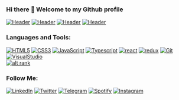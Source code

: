 ### Hi there :wave: Welcome to my Github profile

[![Header](https://github.githubassets.com/images/mona-whisper.gif)]([1])
[![Header](https://github.githubassets.com/images/mona-whisper.gif)]([1])
[![Header](https://github.githubassets.com/images/mona-whisper.gif)]([1])
[![Header](https://github.githubassets.com/images/mona-whisper.gif)]([1])

### Languages and Tools:

[![HTML5](https://img.shields.io/badge/-HTML5-090909?style=for-the-badge&logo=HTML5&logoColor=#E14B25)][1]
[![CSS3](https://img.shields.io/badge/-CSS3-090909?style=for-the-badge&logo=CSS3&logoColor=264DE4)][1]
[![JavaScript](https://img.shields.io/badge/-JavaScript-090909?style=for-the-badge&logo=JavaScript&logoColor=#F7DF1E)][1]
[![Typescript](https://img.shields.io/badge/-typescript-090909?style=for-the-badge&logo=typescript&logoColor=#0076C6)][1]
[![react](https://img.shields.io/badge/-react-090909?style=for-the-badge&logo=react&logoColor=#00D8FF)][1]
[![redux](https://img.shields.io/badge/-redux-090909?style=for-the-badge&logo=redux&logoColor=7248B5)][1]
[![Git](https://img.shields.io/badge/-Git-090909?style=for-the-badge&logo=Git&logoColor=#E84E31)][1]
[![VisualStudio](https://img.shields.io/badge/-Visual%20studio-090909?style=for-the-badge&logo=Visual-Studio&logoColor=6296CC)][1]<br/>
[![alt rank](https://www.codewars.com/users/Dimtriy811/badges/small)](https://www.codewars.com/users/Dimtriy811)

[1]: (https://github.com/Dmitriy811)

### Follow Me:

[![LinkedIn](https://img.shields.io/badge/-LinkedIn-090909?style=for-the-badge&logo=linkedin&logoColor=007BB6)](https://www.linkedin.com/in/dovguchev-dmitriy-735645213/)
[![Twitter](https://img.shields.io/badge/-Twitter-090909?style=for-the-badge&logo=Twitter&logoColor=1C9DEB)](https://twitter.com/Hikari71126460)
[![Telegram](https://img.shields.io/badge/-Telegram-090909?style=for-the-badge&logo=telegram&logoColor=27A0D9)](https://t.me/Dmitriy_quit)
[![Spotify](https://img.shields.io/badge/-Spotyfy-090909?style=for-the-badge&logo=Spotify&logoColor=#1ED760)](https://open.spotify.com/user/315v24sksfs6pewgmmifg6zln4sm)
[![Instagram](https://img.shields.io/badge/-Instagram-090909?style=for-the-badge&logo=instagram&logoColor=B4068E)](https://www.instagram.com/dovguchev/)
